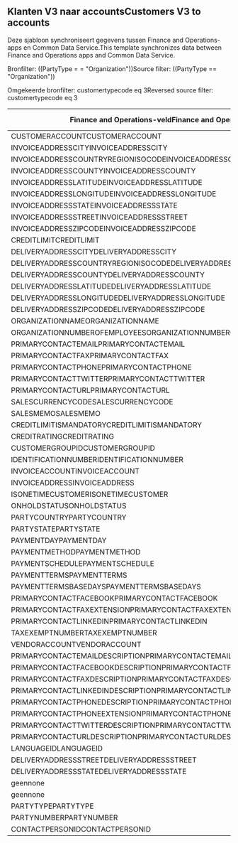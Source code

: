 ## <a name="customers-v3-to-accounts"></a><span data-ttu-id="31487-101">Klanten V3 naar accounts</span><span class="sxs-lookup"><span data-stu-id="31487-101">Customers V3 to accounts</span></span>

<span data-ttu-id="31487-102">Deze sjabloon synchroniseert gegevens tussen Finance and Operations-apps en Common Data Service.</span><span class="sxs-lookup"><span data-stu-id="31487-102">This template synchronizes data between Finance and Operations apps and Common Data Service.</span></span>

<span data-ttu-id="31487-103">Bronfilter: ((PartyType = = "Organization"))</span><span class="sxs-lookup"><span data-stu-id="31487-103">Source filter: ((PartyType == "Organization"))</span></span>

<span data-ttu-id="31487-104">Omgekeerde bronfilter: customertypecode eq 3</span><span class="sxs-lookup"><span data-stu-id="31487-104">Reversed source filter: customertypecode eq 3</span></span>

<span data-ttu-id="31487-105">Finance and Operations-veld</span><span class="sxs-lookup"><span data-stu-id="31487-105">Finance and Operations field</span></span> | <span data-ttu-id="31487-106">Toewijzingstype</span><span class="sxs-lookup"><span data-stu-id="31487-106">Map type</span></span> | <span data-ttu-id="31487-107">Ander Dynamics 365-veld</span><span class="sxs-lookup"><span data-stu-id="31487-107">Other Dynamics 365 field</span></span> | <span data-ttu-id="31487-108">Standaardwaarde</span><span class="sxs-lookup"><span data-stu-id="31487-108">Default value</span></span>
---|---|---|---
<span data-ttu-id="31487-109">CUSTOMERACCOUNT</span><span class="sxs-lookup"><span data-stu-id="31487-109">CUSTOMERACCOUNT</span></span> | = | <span data-ttu-id="31487-110">accountnumber</span><span class="sxs-lookup"><span data-stu-id="31487-110">accountnumber</span></span> | 
<span data-ttu-id="31487-111">INVOICEADDRESSCITY</span><span class="sxs-lookup"><span data-stu-id="31487-111">INVOICEADDRESSCITY</span></span> | = | <span data-ttu-id="31487-112">address2_city</span><span class="sxs-lookup"><span data-stu-id="31487-112">address2_city</span></span> | 
<span data-ttu-id="31487-113">INVOICEADDRESSCOUNTRYREGIONISOCODE</span><span class="sxs-lookup"><span data-stu-id="31487-113">INVOICEADDRESSCOUNTRYREGIONISOCODE</span></span> | = | <span data-ttu-id="31487-114">address2_country</span><span class="sxs-lookup"><span data-stu-id="31487-114">address2_country</span></span> | 
<span data-ttu-id="31487-115">INVOICEADDRESSCOUNTY</span><span class="sxs-lookup"><span data-stu-id="31487-115">INVOICEADDRESSCOUNTY</span></span> | = | <span data-ttu-id="31487-116">address2_county</span><span class="sxs-lookup"><span data-stu-id="31487-116">address2_county</span></span> | 
<span data-ttu-id="31487-117">INVOICEADDRESSLATITUDE</span><span class="sxs-lookup"><span data-stu-id="31487-117">INVOICEADDRESSLATITUDE</span></span> | > | <span data-ttu-id="31487-118">address2_latitude</span><span class="sxs-lookup"><span data-stu-id="31487-118">address2_latitude</span></span> | 
<span data-ttu-id="31487-119">INVOICEADDRESSLONGITUDE</span><span class="sxs-lookup"><span data-stu-id="31487-119">INVOICEADDRESSLONGITUDE</span></span> | > | <span data-ttu-id="31487-120">address2_longitude</span><span class="sxs-lookup"><span data-stu-id="31487-120">address2_longitude</span></span> | 
<span data-ttu-id="31487-121">INVOICEADDRESSSTATE</span><span class="sxs-lookup"><span data-stu-id="31487-121">INVOICEADDRESSSTATE</span></span> | = | <span data-ttu-id="31487-122">address2_stateorprovince</span><span class="sxs-lookup"><span data-stu-id="31487-122">address2_stateorprovince</span></span> | 
<span data-ttu-id="31487-123">INVOICEADDRESSSTREET</span><span class="sxs-lookup"><span data-stu-id="31487-123">INVOICEADDRESSSTREET</span></span> | = | <span data-ttu-id="31487-124">address2_line1</span><span class="sxs-lookup"><span data-stu-id="31487-124">address2_line1</span></span> | 
<span data-ttu-id="31487-125">INVOICEADDRESSZIPCODE</span><span class="sxs-lookup"><span data-stu-id="31487-125">INVOICEADDRESSZIPCODE</span></span> | = | <span data-ttu-id="31487-126">address2_postalcode</span><span class="sxs-lookup"><span data-stu-id="31487-126">address2_postalcode</span></span> | 
<span data-ttu-id="31487-127">CREDITLIMIT</span><span class="sxs-lookup"><span data-stu-id="31487-127">CREDITLIMIT</span></span> | = | <span data-ttu-id="31487-128">creditlimit</span><span class="sxs-lookup"><span data-stu-id="31487-128">creditlimit</span></span> | 
<span data-ttu-id="31487-129">DELIVERYADDRESSCITY</span><span class="sxs-lookup"><span data-stu-id="31487-129">DELIVERYADDRESSCITY</span></span> | = | <span data-ttu-id="31487-130">address1_city</span><span class="sxs-lookup"><span data-stu-id="31487-130">address1_city</span></span> | 
<span data-ttu-id="31487-131">DELIVERYADDRESSCOUNTRYREGIONISOCODE</span><span class="sxs-lookup"><span data-stu-id="31487-131">DELIVERYADDRESSCOUNTRYREGIONISOCODE</span></span> | = | <span data-ttu-id="31487-132">address1_country</span><span class="sxs-lookup"><span data-stu-id="31487-132">address1_country</span></span> | 
<span data-ttu-id="31487-133">DELIVERYADDRESSCOUNTY</span><span class="sxs-lookup"><span data-stu-id="31487-133">DELIVERYADDRESSCOUNTY</span></span> | = | <span data-ttu-id="31487-134">address1_county</span><span class="sxs-lookup"><span data-stu-id="31487-134">address1_county</span></span> | 
<span data-ttu-id="31487-135">DELIVERYADDRESSLATITUDE</span><span class="sxs-lookup"><span data-stu-id="31487-135">DELIVERYADDRESSLATITUDE</span></span> | > | <span data-ttu-id="31487-136">address1_latitude</span><span class="sxs-lookup"><span data-stu-id="31487-136">address1_latitude</span></span> | 
<span data-ttu-id="31487-137">DELIVERYADDRESSLONGITUDE</span><span class="sxs-lookup"><span data-stu-id="31487-137">DELIVERYADDRESSLONGITUDE</span></span> | > | <span data-ttu-id="31487-138">address1_longitude</span><span class="sxs-lookup"><span data-stu-id="31487-138">address1_longitude</span></span> | 
<span data-ttu-id="31487-139">DELIVERYADDRESSZIPCODE</span><span class="sxs-lookup"><span data-stu-id="31487-139">DELIVERYADDRESSZIPCODE</span></span> | = | <span data-ttu-id="31487-140">address1_postalcode</span><span class="sxs-lookup"><span data-stu-id="31487-140">address1_postalcode</span></span> | 
<span data-ttu-id="31487-141">ORGANIZATIONNAME</span><span class="sxs-lookup"><span data-stu-id="31487-141">ORGANIZATIONNAME</span></span> | = | <span data-ttu-id="31487-142">name</span><span class="sxs-lookup"><span data-stu-id="31487-142">name</span></span> | 
<span data-ttu-id="31487-143">ORGANIZATIONNUMBEROFEMPLOYEES</span><span class="sxs-lookup"><span data-stu-id="31487-143">ORGANIZATIONNUMBEROFEMPLOYEES</span></span> | = | <span data-ttu-id="31487-144">numberofemployees</span><span class="sxs-lookup"><span data-stu-id="31487-144">numberofemployees</span></span> | 
<span data-ttu-id="31487-145">PRIMARYCONTACTEMAIL</span><span class="sxs-lookup"><span data-stu-id="31487-145">PRIMARYCONTACTEMAIL</span></span> | = | <span data-ttu-id="31487-146">emailaddress1</span><span class="sxs-lookup"><span data-stu-id="31487-146">emailaddress1</span></span> | 
<span data-ttu-id="31487-147">PRIMARYCONTACTFAX</span><span class="sxs-lookup"><span data-stu-id="31487-147">PRIMARYCONTACTFAX</span></span> | = | <span data-ttu-id="31487-148">fax</span><span class="sxs-lookup"><span data-stu-id="31487-148">fax</span></span> | 
<span data-ttu-id="31487-149">PRIMARYCONTACTPHONE</span><span class="sxs-lookup"><span data-stu-id="31487-149">PRIMARYCONTACTPHONE</span></span> | = | <span data-ttu-id="31487-150">telephone1</span><span class="sxs-lookup"><span data-stu-id="31487-150">telephone1</span></span> | 
<span data-ttu-id="31487-151">PRIMARYCONTACTTWITTER</span><span class="sxs-lookup"><span data-stu-id="31487-151">PRIMARYCONTACTTWITTER</span></span> | = | <span data-ttu-id="31487-152">primarytwitterid</span><span class="sxs-lookup"><span data-stu-id="31487-152">primarytwitterid</span></span> | 
<span data-ttu-id="31487-153">PRIMARYCONTACTURL</span><span class="sxs-lookup"><span data-stu-id="31487-153">PRIMARYCONTACTURL</span></span> | = | <span data-ttu-id="31487-154">websiteurl</span><span class="sxs-lookup"><span data-stu-id="31487-154">websiteurl</span></span> | 
<span data-ttu-id="31487-155">SALESCURRENCYCODE</span><span class="sxs-lookup"><span data-stu-id="31487-155">SALESCURRENCYCODE</span></span> | = | <span data-ttu-id="31487-156">transactioncurrencyid.isocurrencycode</span><span class="sxs-lookup"><span data-stu-id="31487-156">transactioncurrencyid.isocurrencycode</span></span> | 
<span data-ttu-id="31487-157">SALESMEMO</span><span class="sxs-lookup"><span data-stu-id="31487-157">SALESMEMO</span></span> | = | <span data-ttu-id="31487-158">description</span><span class="sxs-lookup"><span data-stu-id="31487-158">description</span></span> | 
<span data-ttu-id="31487-159">CREDITLIMITISMANDATORY</span><span class="sxs-lookup"><span data-stu-id="31487-159">CREDITLIMITISMANDATORY</span></span> | >< | <span data-ttu-id="31487-160">msdyn_creditlimitismandatory</span><span class="sxs-lookup"><span data-stu-id="31487-160">msdyn_creditlimitismandatory</span></span> | 
<span data-ttu-id="31487-161">CREDITRATING</span><span class="sxs-lookup"><span data-stu-id="31487-161">CREDITRATING</span></span> | = | <span data-ttu-id="31487-162">msdyn_creditrating</span><span class="sxs-lookup"><span data-stu-id="31487-162">msdyn_creditrating</span></span> | 
<span data-ttu-id="31487-163">CUSTOMERGROUPID</span><span class="sxs-lookup"><span data-stu-id="31487-163">CUSTOMERGROUPID</span></span> | = | <span data-ttu-id="31487-164">msdyn_customergroupid.msdyn_groupid</span><span class="sxs-lookup"><span data-stu-id="31487-164">msdyn_customergroupid.msdyn_groupid</span></span> | 
<span data-ttu-id="31487-165">IDENTIFICATIONNUMBER</span><span class="sxs-lookup"><span data-stu-id="31487-165">IDENTIFICATIONNUMBER</span></span> | = | <span data-ttu-id="31487-166">msdyn_identificationnumber</span><span class="sxs-lookup"><span data-stu-id="31487-166">msdyn_identificationnumber</span></span> | 
<span data-ttu-id="31487-167">INVOICEACCOUNT</span><span class="sxs-lookup"><span data-stu-id="31487-167">INVOICEACCOUNT</span></span> | = | <span data-ttu-id="31487-168">msdyn_billingaccount.accountnumber</span><span class="sxs-lookup"><span data-stu-id="31487-168">msdyn_billingaccount.accountnumber</span></span> | 
<span data-ttu-id="31487-169">INVOICEADDRESS</span><span class="sxs-lookup"><span data-stu-id="31487-169">INVOICEADDRESS</span></span> | >< | <span data-ttu-id="31487-170">msdyn_invoiceaddress</span><span class="sxs-lookup"><span data-stu-id="31487-170">msdyn_invoiceaddress</span></span> | 
<span data-ttu-id="31487-171">ISONETIMECUSTOMER</span><span class="sxs-lookup"><span data-stu-id="31487-171">ISONETIMECUSTOMER</span></span> | >< | <span data-ttu-id="31487-172">msdyn_onetimecustomer</span><span class="sxs-lookup"><span data-stu-id="31487-172">msdyn_onetimecustomer</span></span> | 
<span data-ttu-id="31487-173">ONHOLDSTATUS</span><span class="sxs-lookup"><span data-stu-id="31487-173">ONHOLDSTATUS</span></span> | >< | <span data-ttu-id="31487-174">msdyn_onholdstatus</span><span class="sxs-lookup"><span data-stu-id="31487-174">msdyn_onholdstatus</span></span> | 
<span data-ttu-id="31487-175">PARTYCOUNTRY</span><span class="sxs-lookup"><span data-stu-id="31487-175">PARTYCOUNTRY</span></span> | = | <span data-ttu-id="31487-176">msdyn_partycountry</span><span class="sxs-lookup"><span data-stu-id="31487-176">msdyn_partycountry</span></span> | 
<span data-ttu-id="31487-177">PARTYSTATE</span><span class="sxs-lookup"><span data-stu-id="31487-177">PARTYSTATE</span></span> | = | <span data-ttu-id="31487-178">msdyn_partystateprovince</span><span class="sxs-lookup"><span data-stu-id="31487-178">msdyn_partystateprovince</span></span> | 
<span data-ttu-id="31487-179">PAYMENTDAY</span><span class="sxs-lookup"><span data-stu-id="31487-179">PAYMENTDAY</span></span> | = | <span data-ttu-id="31487-180">msdyn_paymentday.msdyn_name</span><span class="sxs-lookup"><span data-stu-id="31487-180">msdyn_paymentday.msdyn_name</span></span> | 
<span data-ttu-id="31487-181">PAYMENTMETHOD</span><span class="sxs-lookup"><span data-stu-id="31487-181">PAYMENTMETHOD</span></span> | = | <span data-ttu-id="31487-182">msdyn_customerpaymentmethod.msdyn_name</span><span class="sxs-lookup"><span data-stu-id="31487-182">msdyn_customerpaymentmethod.msdyn_name</span></span> | 
<span data-ttu-id="31487-183">PAYMENTSCHEDULE</span><span class="sxs-lookup"><span data-stu-id="31487-183">PAYMENTSCHEDULE</span></span> | = | <span data-ttu-id="31487-184">msdyn_paymentschedule.msdyn_name</span><span class="sxs-lookup"><span data-stu-id="31487-184">msdyn_paymentschedule.msdyn_name</span></span> | 
<span data-ttu-id="31487-185">PAYMENTTERMS</span><span class="sxs-lookup"><span data-stu-id="31487-185">PAYMENTTERMS</span></span> | = | <span data-ttu-id="31487-186">msdyn_paymentterm.msdyn_name</span><span class="sxs-lookup"><span data-stu-id="31487-186">msdyn_paymentterm.msdyn_name</span></span> | 
<span data-ttu-id="31487-187">PAYMENTTERMSBASEDAYS</span><span class="sxs-lookup"><span data-stu-id="31487-187">PAYMENTTERMSBASEDAYS</span></span> | = | <span data-ttu-id="31487-188">msdyn_paymenttermsbasedays</span><span class="sxs-lookup"><span data-stu-id="31487-188">msdyn_paymenttermsbasedays</span></span> | 
<span data-ttu-id="31487-189">PRIMARYCONTACTFACEBOOK</span><span class="sxs-lookup"><span data-stu-id="31487-189">PRIMARYCONTACTFACEBOOK</span></span> | = | <span data-ttu-id="31487-190">msdyn_primaryfacebookid</span><span class="sxs-lookup"><span data-stu-id="31487-190">msdyn_primaryfacebookid</span></span> | 
<span data-ttu-id="31487-191">PRIMARYCONTACTFAXEXTENSION</span><span class="sxs-lookup"><span data-stu-id="31487-191">PRIMARYCONTACTFAXEXTENSION</span></span> | = | <span data-ttu-id="31487-192">msdyn_faxextension</span><span class="sxs-lookup"><span data-stu-id="31487-192">msdyn_faxextension</span></span> | 
<span data-ttu-id="31487-193">PRIMARYCONTACTLINKEDIN</span><span class="sxs-lookup"><span data-stu-id="31487-193">PRIMARYCONTACTLINKEDIN</span></span> | = | <span data-ttu-id="31487-194">msdyn_primarylinkedinid</span><span class="sxs-lookup"><span data-stu-id="31487-194">msdyn_primarylinkedinid</span></span> | 
<span data-ttu-id="31487-195">TAXEXEMPTNUMBER</span><span class="sxs-lookup"><span data-stu-id="31487-195">TAXEXEMPTNUMBER</span></span> | = | <span data-ttu-id="31487-196">msdyn_taxexemptnumber</span><span class="sxs-lookup"><span data-stu-id="31487-196">msdyn_taxexemptnumber</span></span> | 
<span data-ttu-id="31487-197">VENDORACCOUNT</span><span class="sxs-lookup"><span data-stu-id="31487-197">VENDORACCOUNT</span></span> | = | <span data-ttu-id="31487-198">msdyn_vendor.msdyn_vendoraccountnumber</span><span class="sxs-lookup"><span data-stu-id="31487-198">msdyn_vendor.msdyn_vendoraccountnumber</span></span> | 
<span data-ttu-id="31487-199">PRIMARYCONTACTEMAILDESCRIPTION</span><span class="sxs-lookup"><span data-stu-id="31487-199">PRIMARYCONTACTEMAILDESCRIPTION</span></span> | = | <span data-ttu-id="31487-200">msdyn_emailaddress1description</span><span class="sxs-lookup"><span data-stu-id="31487-200">msdyn_emailaddress1description</span></span> | 
<span data-ttu-id="31487-201">PRIMARYCONTACTFACEBOOKDESCRIPTION</span><span class="sxs-lookup"><span data-stu-id="31487-201">PRIMARYCONTACTFACEBOOKDESCRIPTION</span></span> | = | <span data-ttu-id="31487-202">msdyn_primaryfacebookdescription</span><span class="sxs-lookup"><span data-stu-id="31487-202">msdyn_primaryfacebookdescription</span></span> | 
<span data-ttu-id="31487-203">PRIMARYCONTACTFAXDESCRIPTION</span><span class="sxs-lookup"><span data-stu-id="31487-203">PRIMARYCONTACTFAXDESCRIPTION</span></span> | = | <span data-ttu-id="31487-204">msdyn_faxdescription</span><span class="sxs-lookup"><span data-stu-id="31487-204">msdyn_faxdescription</span></span> | 
<span data-ttu-id="31487-205">PRIMARYCONTACTLINKEDINDESCRIPTION</span><span class="sxs-lookup"><span data-stu-id="31487-205">PRIMARYCONTACTLINKEDINDESCRIPTION</span></span> | = | <span data-ttu-id="31487-206">msdyn_primarylinkedindescrption</span><span class="sxs-lookup"><span data-stu-id="31487-206">msdyn_primarylinkedindescrption</span></span> | 
<span data-ttu-id="31487-207">PRIMARYCONTACTPHONEDESCRIPTION</span><span class="sxs-lookup"><span data-stu-id="31487-207">PRIMARYCONTACTPHONEDESCRIPTION</span></span> | = | <span data-ttu-id="31487-208">msdyn_telephone1description</span><span class="sxs-lookup"><span data-stu-id="31487-208">msdyn_telephone1description</span></span> | 
<span data-ttu-id="31487-209">PRIMARYCONTACTPHONEEXTENSION</span><span class="sxs-lookup"><span data-stu-id="31487-209">PRIMARYCONTACTPHONEEXTENSION</span></span> | = | <span data-ttu-id="31487-210">msdyn_telephone1extension</span><span class="sxs-lookup"><span data-stu-id="31487-210">msdyn_telephone1extension</span></span> | 
<span data-ttu-id="31487-211">PRIMARYCONTACTTWITTERDESCRIPTION</span><span class="sxs-lookup"><span data-stu-id="31487-211">PRIMARYCONTACTTWITTERDESCRIPTION</span></span> | = | <span data-ttu-id="31487-212">msdyn_primarytwitteriddescription</span><span class="sxs-lookup"><span data-stu-id="31487-212">msdyn_primarytwitteriddescription</span></span> | 
<span data-ttu-id="31487-213">PRIMARYCONTACTURLDESCRIPTION</span><span class="sxs-lookup"><span data-stu-id="31487-213">PRIMARYCONTACTURLDESCRIPTION</span></span> | = | <span data-ttu-id="31487-214">msdyn_websiteurldescription</span><span class="sxs-lookup"><span data-stu-id="31487-214">msdyn_websiteurldescription</span></span> | 
<span data-ttu-id="31487-215">LANGUAGEID</span><span class="sxs-lookup"><span data-stu-id="31487-215">LANGUAGEID</span></span> | << | <span data-ttu-id="31487-216">geen</span><span class="sxs-lookup"><span data-stu-id="31487-216">none</span></span> | <span data-ttu-id="31487-217">en-us</span><span class="sxs-lookup"><span data-stu-id="31487-217">en-us</span></span>
<span data-ttu-id="31487-218">DELIVERYADDRESSSTREET</span><span class="sxs-lookup"><span data-stu-id="31487-218">DELIVERYADDRESSSTREET</span></span> | = | <span data-ttu-id="31487-219">address1_line1</span><span class="sxs-lookup"><span data-stu-id="31487-219">address1_line1</span></span> | 
<span data-ttu-id="31487-220">DELIVERYADDRESSSTATE</span><span class="sxs-lookup"><span data-stu-id="31487-220">DELIVERYADDRESSSTATE</span></span> | = | <span data-ttu-id="31487-221">address1_stateorprovince</span><span class="sxs-lookup"><span data-stu-id="31487-221">address1_stateorprovince</span></span> | 
<span data-ttu-id="31487-222">geen</span><span class="sxs-lookup"><span data-stu-id="31487-222">none</span></span> | >> | <span data-ttu-id="31487-223">address1_addresstypecode</span><span class="sxs-lookup"><span data-stu-id="31487-223">address1_addresstypecode</span></span> | <span data-ttu-id="31487-224">2</span><span class="sxs-lookup"><span data-stu-id="31487-224">2</span></span>
<span data-ttu-id="31487-225">geen</span><span class="sxs-lookup"><span data-stu-id="31487-225">none</span></span> | >> | <span data-ttu-id="31487-226">customertypecode</span><span class="sxs-lookup"><span data-stu-id="31487-226">customertypecode</span></span> | <span data-ttu-id="31487-227">3</span><span class="sxs-lookup"><span data-stu-id="31487-227">3</span></span>
<span data-ttu-id="31487-228">PARTYTYPE</span><span class="sxs-lookup"><span data-stu-id="31487-228">PARTYTYPE</span></span> | << | <span data-ttu-id="31487-229">geen</span><span class="sxs-lookup"><span data-stu-id="31487-229">none</span></span> | <span data-ttu-id="31487-230">Organization</span><span class="sxs-lookup"><span data-stu-id="31487-230">Organization</span></span>
<span data-ttu-id="31487-231">PARTYNUMBER</span><span class="sxs-lookup"><span data-stu-id="31487-231">PARTYNUMBER</span></span> | = | <span data-ttu-id="31487-232">msdyn_partynumber</span><span class="sxs-lookup"><span data-stu-id="31487-232">msdyn_partynumber</span></span> | 
<span data-ttu-id="31487-233">CONTACTPERSONID</span><span class="sxs-lookup"><span data-stu-id="31487-233">CONTACTPERSONID</span></span> | = | <span data-ttu-id="31487-234">primarycontactid.msdyn_contactpersonid</span><span class="sxs-lookup"><span data-stu-id="31487-234">primarycontactid.msdyn_contactpersonid</span></span> | 
